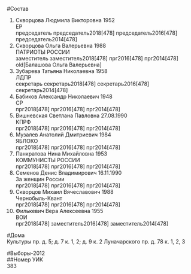 #Состав  
1. Скворцова Людмила Викторовна 1952  
    ЕР  
    председатель председатель2018[478] председатель2016[478] председатель2014[478]  
2. Скворцова Ольга Валерьевна 1988  
    ПАТРИОТЫ РОССИИ  
    заместитель заместитель2018[478] прг2016[478] прг2014[478] old[Балашова Ольга Валерьевна]  
3. Зубарева Татьяна Николаевна 1958  
    ЛДПР  
    секретарь секретарь2018[478] секретарь2016[478] секретарь2014[478]  
4. Бабиков Александр Николаевич 1948  
    СР  
    прг2018[478] прг2016[478] прг2014[478]  
5. Вишневская Светлана Павловна 27.08.1990  
    КПРФ  
    прг2018[478] прг2016[478] прг2014[478]  
6. Музалев Анатолий Дмитриевич 1984  
    ЯБЛОКО  
    прг2018[478] прг2016[478] прг2014[478]  
7. Панкратова Нина Михайловна 1953  
    КОММУНИСТЫ РОССИИ  
    прг2018[478] прг2016[478] прг2014[478]  
8. Семенов Денис Владимирович 16.11.1990  
    За женщин России  
    прг2018[478] прг2016[478] прг2014[478]  
9. Скворцов Михаил Вячеславович 1988  
    Чернобыль-Квант  
    прг2018[478] прг2016[478] прг2014[478]  
10. Филькевич Вера Алексеевна 1955  
    ВОИ  
    прг2018[478] заместитель2016[478] заместитель2014[478]  

#Дома  
Культуры пр. д. 5; д. 7 к. 1, 2; д. 9 к. 2 Луначарского пр. д. 78 к. 1, 2, 3  
  
#Выборы-2012  
##Номер УИК  
383  

